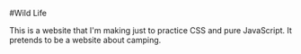 #Wild Life

This is a website that I'm making just to practice CSS and pure JavaScript. It pretends to be a website about camping.